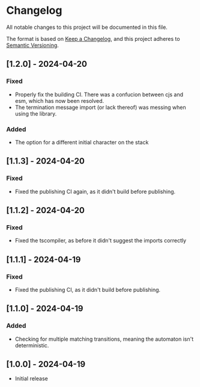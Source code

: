 # Changelog

All notable changes to this project will be documented in this file.

The format is based on [Keep a Changelog](https://keepachangelog.com/en/1.1.0/),
and this project adheres to [Semantic Versioning](https://semver.org/spec/v2.0.0.html).

## [1.2.0] - 2024-04-20
### Fixed
- Properly fix the building CI. There was a confucion between cjs and esm, which has now been resolved.
- The termination message import (or lack thereof) was messing when using the library.
### Added
- The option for a different initial character on the stack

## [1.1.3] - 2024-04-20
### Fixed
- Fixed the publishing CI again, as it didn't build before publishing.

## [1.1.2] - 2024-04-20
### Fixed
- Fixed the tscompiler, as before it didn't suggest the imports correctly

## [1.1.1] - 2024-04-19
### Fixed
- Fixed the publishing CI, as it didn't build before publishing.

## [1.1.0] - 2024-04-19
### Added
- Checking for multiple matching transitions, meaning the automaton isn't deterministic.

## [1.0.0] - 2024-04-19
- Initial release
